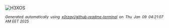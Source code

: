 <div align="justify">
<picture>
    <source media="(prefers-color-scheme: dark)" srcset="https://i.ibb.co/wW8L56k/output-gif.gif">
    <source media="(prefers-color-scheme: light)" srcset="https://i.ibb.co/wW8L56k/output-gif.gif">
    <img alt="H3XOS" src="https://i.ibb.co/wW8L56k/output-gif.gif">
</picture>

<sub><i>Generated automatically using [x0rzavi/github-readme-terminal](https://github.com/x0rzavi/github-readme-terminal) on Thu Jan 09 04:21:07 AM EET 2025</i></sub>
</div>